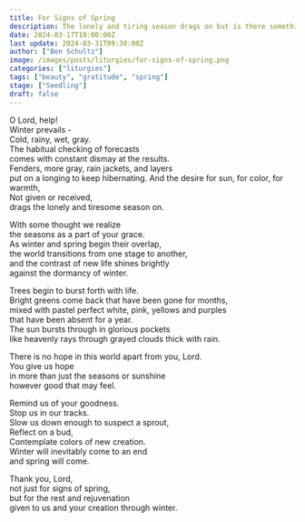 ```yaml
---
title: For Signs of Spring
description: The lonely and tiring season drags on but is there something we can reflect on in the gray and rain? What can we learn through the transition from winter to spring and what can we do with these thoughts and feelings of yearning?
date: 2024-03-17T10:00:00Z
last update: 2024-03-31T09:30:00Z
author: ["Ben Schultz"]
image: /images/posts/liturgies/for-signs-of-spring.png
categories: ["liturgies"]
tags: ["beauty", "gratitude", "spring"]
stage: ["Seedling"]
draft: false
---
```


O Lord, help!  
Winter prevails -  
Cold, rainy, wet, gray.  
The habitual checking of forecasts  
comes with constant dismay at the results.  
Fenders, more gray, rain jackets, and layers  
put on a longing to keep hibernating.
And the desire for sun, for color, for warmth,  
Not given or received,  
drags the lonely and tiresome season on.

With some thought we realize  
the seasons as a part of your grace.  
As winter and spring begin their overlap,  
the world transitions from one stage to another,  
and the contrast of new life shines brightly  
against the dormancy of winter.

Trees begin to burst forth with life.  
Bright greens come back that have been gone for months,  
mixed with pastel perfect white, pink, yellows and purples  
that have been absent for a year.  
The sun bursts through in glorious pockets  
like heavenly rays through grayed clouds thick with rain.

There is no hope in this world apart from you, Lord.  
You give us hope  
in more than just the seasons or sunshine  
however good that may feel.

Remind us of your goodness.  
Stop us in our tracks.  
Slow us down enough to suspect a sprout,  
Reflect on a bud,  
Contemplate colors of new creation.  
Winter will inevitably come to an end  
and spring will come.

Thank you, Lord,  
not just for signs of spring,  
but for the rest and rejuvenation  
given to us and your creation through winter.
